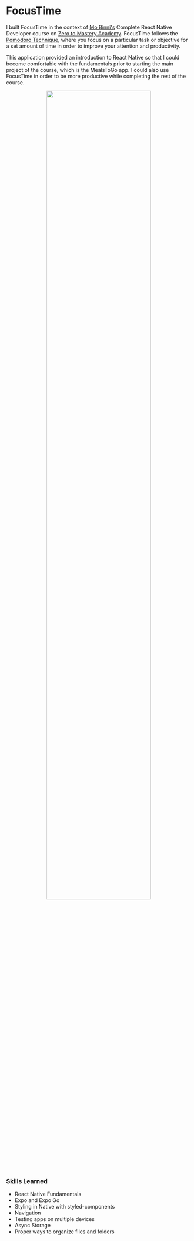 # FocusTime

I built FocusTime in the context of [Mo Binni's](https://zerotomastery.io/about/instructor/mo-binni/) Complete React Native Developer course on [Zero to Mastery Academy](https://academy.zerotomastery.io/). FocusTime follows the [Pomodoro Technique](https://francescocirillo.com/pages/pomodoro-technique), where you focus on a particular task or objective for a set amount of time in order to improve your attention and productivity.

This application provided an introduction to React Native so that I could become comfortable with the fundamentals prior to starting the main project of the course, which is the MealsToGo app. I could also use FocusTime in order to be more productive while completing the rest of the course.

<p align="center">
  <img src="https://user-images.githubusercontent.com/42794888/123186783-bdfd5a80-d44d-11eb-8bf5-06832770a482.png" width="75%">
</p>

### Skills Learned
* React Native Fundamentals
* Expo and Expo Go
* Styling in Native with styled-components
* Navigation
* Testing apps on multiple devices
* Async Storage
* Proper ways to organize files and folders

